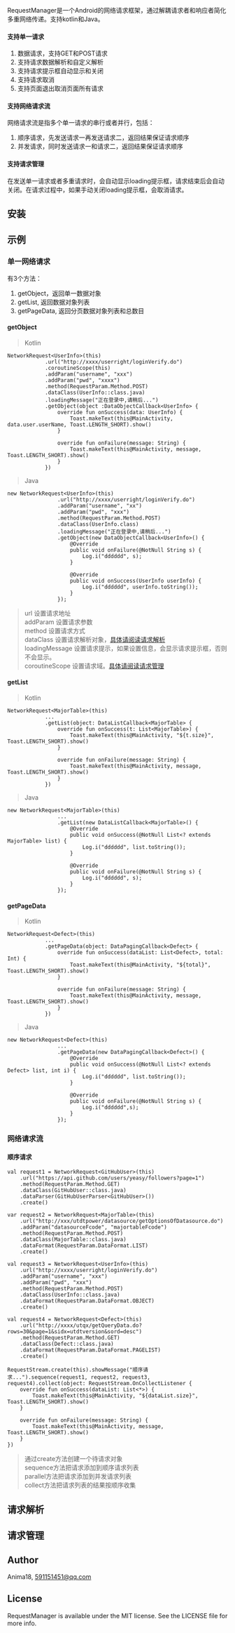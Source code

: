 RequestManager是一个Android的网络请求框架，通过解耦请求者和响应者简化多重网络传递。支持kotlin和Java。  

#### 支持单一请求
1. 数据请求，支持GET和POST请求
2. 支持请求数据解析和自定义解析
2. 支持请求提示框自动显示和关闭
3. 支持请求取消
4. 支持页面退出取消页面所有请求

#### 支持网络请求流
网络请求流是指多个单一请求的串行或者并行，包括： 
1. 顺序请求，先发送请求一再发送请求二，返回结果保证请求顺序
2. 并发请求，同时发送请求一和请求二，返回结果保证请求顺序

#### 支持请求管理
在发送单一请求或者多重请求时，会自动显示loading提示框，请求结束后会自动关闭。在请求过程中，如果手动关闭loading提示框，会取消请求。


## 安装



## 示例
### 单一网络请求
有3个方法：
1. getObject，返回单一数据对象
2. getList, 返回数据对象列表
3. getPageData, 返回分页数据对象列表和总数目

#### getObject
> Kotlin
```
NetworkRequest<UserInfo>(this)
            .url("http://xxxx/userright/loginVerify.do")
            .coroutineScope(this)
            .addParam("username", "xxx")
            .addParam("pwd", "xxxx")
            .method(RequestParam.Method.POST)
            .dataClass(UserInfo::class.java)
            .loadingMessage("正在登录中,请稍后...")
            .getObject(object :DataObjectCallback<UserInfo> {
                override fun onSuccess(data: UserInfo) {
                    Toast.makeText(this@MainActivity, data.user.userName, Toast.LENGTH_SHORT).show()
                }

                override fun onFailure(message: String) {
                    Toast.makeText(this@MainActivity, message, Toast.LENGTH_SHORT).show()
                }
            })
```

> Java

```
new NetworkRequest<UserInfo>(this)
                .url("http://xxxx/userright/loginVerify.do")
                .addParam("username", "xx")
                .addParam("pwd", "xxx")
                .method(RequestParam.Method.POST)
                .dataClass(UserInfo.class)
                .loadingMessage("正在登录中,请稍后...")
                .getObject(new DataObjectCallback<UserInfo>() {
                    @Override
                    public void onFailure(@NotNull String s) {
                        Log.i("dddddd", s);
                    }

                    @Override
                    public void onSuccess(UserInfo userInfo) {
                        Log.i("dddddd", userInfo.toString());
                    }
                });
```

> url 设置请求地址  
> addParam 设置请求参数  
> method 设置请求方式   
> dataClass 设置请求解析对象，[具体请阅读请求解析](https://note.youdao.com/)  
> loadingMessage 设置请求提示，如果设置信息，会显示请求提示框，否则不会显示。  
> coroutineScope 设置请求域。[具体请阅读请求管理](https://note.youdao.com/)


#### getList  
> Kotlin

```
NetworkRequest<MajorTable>(this)
            ...
            .getList(object: DataListCallback<MajorTable> {
                override fun onSuccess(t: List<MajorTable>) {
                    Toast.makeText(this@MainActivity, "${t.size}", Toast.LENGTH_SHORT).show()
                }

                override fun onFailure(message: String) {
                    Toast.makeText(this@MainActivity, message, Toast.LENGTH_SHORT).show()
                }
            })
```
> Java

```
new NetworkRequest<MajorTable>(this)
                ...
                .getList(new DataListCallback<MajorTable>() {
                    @Override
                    public void onSuccess(@NotNull List<? extends MajorTable> list) {
                        Log.i("dddddd", list.toString());
                    }

                    @Override
                    public void onFailure(@NotNull String s) {
                        Log.i("dddddd", s);
                    }
                });
```

#### getPageData  
> Kotlin

```
NetworkRequest<Defect>(this)
            ...
            .getPageData(object: DataPagingCallback<Defect> {
                override fun onSuccess(dataList: List<Defect>, total: Int) {
                    Toast.makeText(this@MainActivity, "${total}", Toast.LENGTH_SHORT).show()
                }

                override fun onFailure(message: String) {
                    Toast.makeText(this@MainActivity, message, Toast.LENGTH_SHORT).show()
                }
            })
```
> Java

```
new NetworkRequest<Defect>(this)
                ...
                .getPageData(new DataPagingCallback<Defect>() {
                    @Override
                    public void onSuccess(@NotNull List<? extends Defect> list, int i) {
                        Log.i("dddddd", list.toString());
                    }

                    @Override
                    public void onFailure(@NotNull String s) {
                        Log.i("dddddd",s);
                    }
                });
```


### 网络请求流

#### 顺序请求

```
val request1 = NetworkRequest<GitHubUser>(this)
    .url("https://api.github.com/users/yeasy/followers?page=1")
    .method(RequestParam.Method.GET)
    .dataClass(GitHubUser::class.java)
    .dataParser(GitHubUserParser<GitHubUser>())
    .create()

var request2 = NetworkRequest<MajorTable>(this)
    .url("http://xxx/utdtpower/datasource/getOptionsOfDatasource.do")
    .addParam("datasourceFcode", "majortableFcode")
    .method(RequestParam.Method.POST)
    .dataClass(MajorTable::class.java)
    .dataFormat(RequestParam.DataFormat.LIST)
    .create()

val request3 = NetworkRequest<UserInfo>(this)
    .url("http://xxxx/userright/loginVerify.do")
    .addParam("username", "xxx")
    .addParam("pwd", "xxx")
    .method(RequestParam.Method.POST)
    .dataClass(UserInfo::class.java)
    .dataFormat(RequestParam.DataFormat.OBJECT)
    .create()

val request4 = NetworkRequest<Defect>(this)
    .url("http://xxxx/utqx/getQueryData.do?rows=30&page=1&sidx=utdtversion&sord=desc")
    .method(RequestParam.Method.GET)
    .dataClass(Defect::class.java)
    .dataFormat(RequestParam.DataFormat.PAGELIST)
    .create()

RequestStream.create(this).showMessage("顺序请求...").sequence(request1, request2, request3, request4).collect(object: RequestStream.OnCollectListener {
    override fun onSuccess(dataList: List<*>) {
        Toast.makeText(this@MainActivity, "${dataList.size}", Toast.LENGTH_SHORT).show()
    }

    override fun onFailure(message: String) {
        Toast.makeText(this@MainActivity, message, Toast.LENGTH_SHORT).show()
    }
})
```  

> 通过create方法创建一个待请求对象   
> sequence方法把请求添加到顺序请求列表  
> parallel方法把请求添加到并发请求列表  
> collect方法把请求列表的结果按顺序收集


## 请求解析


## 请求管理 

## Author

Anima18, 591151451@qq.com

## License

RequestManager is available under the MIT license. See the LICENSE file for more info.
